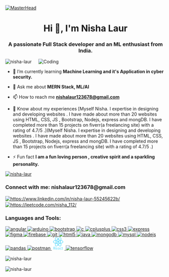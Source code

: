 [![MasterHead](https://img.freepik.com/premium-vector/colorful-banner-with-hands-working-computer-different-electronic-gadgets-devices-symbols-programming-software-development-program-coding_198278-4192.jpg?w=996)](https://rishavchanda.io)
<h1 align="center">Hi 👋, I'm Nisha Laur</h1>
<h3 align="center">A passionate Full Stack developer and an ML enthusiast from India.</h3>
<img align="right" alt="Coding" width="400"  src="https://img.freepik.com/free-vector/hand-coding-concept-illustration_114360-8413.jpg?w=740&t=st=1686301684~exp=1686302284~hmac=8b31952ba30e69406c56a1a0117bf41fb22f34f24e42f3786f572b37d7978b7a">
<p align="left"> <img src="https://komarev.com/ghpvc/?username=nisha-laur&label=Profile%20views&color=0e75b6&style=flat" alt="nisha-laur" /> </p>



- 🌱 I’m currently learning **Machine Learning and it's Application in cyber security.**

- 💬 Ask me about **MERN Stack, ML/AI**

- 📫 How to reach me **nishalaur123678@gmail.com**


- 📄 Know about my experiences [Myself Nisha. I expertise in designing and developing websites . I have made about more than 20 websites using HTML, CSS, JS , Bootstrap, Nodejs, express and mongDB. I have completed more than 15 projects on fiverr(a freelancing site) with a rating of 4.7/5 .](Myself Nisha. I expertise in designing and developing websites . I have made about more than 20 websites using HTML, CSS, JS , Bootstrap, Nodejs, express and mongDB. I have completed more than 15 projects on fiverr(a freelancing site) with a rating of 4.7/5 .)

- ⚡ Fun fact **I am a fun loving person , creative spirit and a sparkling personality.**

<p align="left"> <a href="https://github.com/ryo-ma/github-profile-trophy"><img src="https://github-profile-trophy.vercel.app/?username=nisha-laur" alt="nisha-laur" /></a> </p>
<h3 align="left">Connect with me: nishalaur123678@gmail.com</h3>
<p align="left">
<a href="https://linkedin.com/in/https://www.linkedin.com/in/nisha-laur-55245622b/" target="blank"><img align="center" src="https://raw.githubusercontent.com/rahuldkjain/github-profile-readme-generator/master/src/images/icons/Social/linked-in-alt.svg" alt="https://www.linkedin.com/in/nisha-laur-55245622b/" height="30" width="40" /></a>
<a href="https://www.leetcode.com/https://leetcode.com/nisha_112/" target="blank"><img align="center" src="https://raw.githubusercontent.com/rahuldkjain/github-profile-readme-generator/master/src/images/icons/Social/leet-code.svg" alt="https://leetcode.com/nisha_112/" height="30" width="40" /></a>
</p>

<h3 align="left">Languages and Tools:</h3>
<p align="left"> <a href="https://angular.io" target="_blank" rel="noreferrer"> <img src="https://angular.io/assets/images/logos/angular/angular.svg" alt="angular" width="40" height="40"/> </a> <a href="https://www.arduino.cc/" target="_blank" rel="noreferrer"> <img src="https://cdn.worldvectorlogo.com/logos/arduino-1.svg" alt="arduino" width="40" height="40"/> </a> <a href="https://getbootstrap.com" target="_blank" rel="noreferrer"> <img src="https://getbootstrap.com/docs/5.3/assets/brand/bootstrap-logo-shadow.png" alt="bootstrap" width="40" height="40"/> </a> <a href="https://www.cprogramming.com/" target="_blank" rel="noreferrer"> <img src="https://upload.wikimedia.org/wikipedia/commons/1/18/C_Programming_Language.svg" alt="c" width="40" height="40"/> </a> <a href="https://www.w3schools.com/cpp/" target="_blank" rel="noreferrer"> <img src="https://isocpp.org/assets/images/cpp_logo.png" alt="cplusplus" width="40" height="40"/> </a> <a href="https://www.w3schools.com/css/" target="_blank" rel="noreferrer"> <img src="https://upload.wikimedia.org/wikipedia/commons/d/d5/CSS3_logo_and_wordmark.svg" alt="css3" width="40" height="40"/> </a> <a href="https://expressjs.com" target="_blank" rel="noreferrer"> <img src="https://upload.wikimedia.org/wikipedia/commons/6/64/Expressjs.png" alt="express" width="86" height="40"/> </a> <a href="https://www.figma.com/" target="_blank" rel="noreferrer"> <img src="https://www.vectorlogo.zone/logos/figma/figma-icon.svg" alt="figma" width="40" height="40"/> </a> <a href="https://firebase.google.com/" target="_blank" rel="noreferrer"> <img src="https://www.vectorlogo.zone/logos/firebase/firebase-icon.svg" alt="firebase" width="40" height="40"/> </a> <a href="https://git-scm.com/" target="_blank" rel="noreferrer"> <img src="https://www.vectorlogo.zone/logos/git-scm/git-scm-icon.svg" alt="git" width="40" height="40"/> </a> <a href="https://www.w3.org/html/" target="_blank" rel="noreferrer"> <img src="https://upload.wikimedia.org/wikipedia/commons/6/61/HTML5_logo_and_wordmark.svg" alt="html5" width="40" height="40"/> </a> <a href="https://www.java.com" target="_blank" rel="noreferrer"> <img src="https://upload.wikimedia.org/wikipedia/en/3/30/Java_programming_language_logo.svg" alt="java" width="40" height="40"/> </a> <a href="https://www.mongodb.com/" target="_blank" rel="noreferrer"> <img src="https://upload.wikimedia.org/wikipedia/commons/9/93/MongoDB_Logo.svg" alt="mongodb" width="40" height="40"/> </a> <a href="https://www.mysql.com/" target="_blank" rel="noreferrer"> <img src="https://upload.wikimedia.org/wikipedia/en/d/dd/MySQL_logo.svg" alt="mysql" width="40" height="40"/> </a> <a href="https://nodejs.org" target="_blank" rel="noreferrer"> <img src="https://upload.wikimedia.org/wikipedia/commons/d/d9/Node.js_logo.svg" alt="nodejs" width="40" height="40"/> </a> <a href="https://upload.wikimedia.org/wikipedia/commons/e/ed/Pandas_logo.svg" target="_blank" rel="noreferrer"> <img src="https://raw.githubusercontent" alt="pandas" width="40" height="40"/> </a> <a href="https://postman.com" target="_blank" rel="noreferrer"> <img src="https://www.vectorlogo.zone/logos/getpostman/getpostman-icon.svg" alt="postman" width="40" height="40"/> </a> <a href="https://reactjs.org/" target="_blank" rel="noreferrer"> <img src="https://raw.githubusercontent.com/devicons/devicon/master/icons/react/react-original-wordmark.svg" alt="react" width="40" height="40"/> </a> <a href="https://www.tensorflow.org" target="_blank" rel="noreferrer"> <img src="https://www.vectorlogo.zone/logos/tensorflow/tensorflow-icon.svg" alt="tensorflow" width="40" height="40"/> </a> </p>

<p><img align="center" src="https://github-readme-stats.vercel.app/api/top-langs?username=nisha-laur&show_icons=true&locale=en&layout=compact" alt="nisha-laur" /></p>

<p><img align="center" src="https://github-readme-streak-stats.herokuapp.com/?user=nisha-laur&" alt="nisha-laur" /></p>

